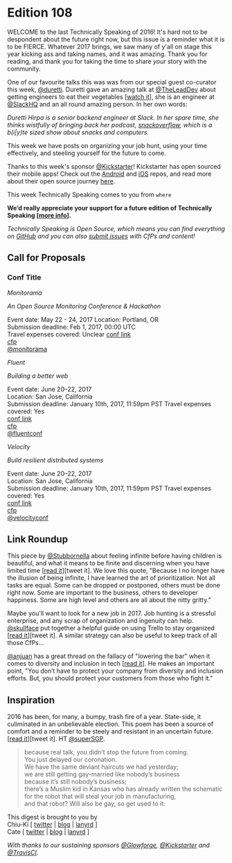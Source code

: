 # Edition 108

WELCOME to the last Technically Speaking of 2016! It's hard not to be despondent about the future right now, but this issue is a reminder what it is to be FIERCE. Whatever 2017 brings, we saw many of y'all on stage this year kicking ass and taking names, and it was amazing. Thank you for reading, and thank you for taking the time to share *your* story with the community.

One of our favourite talks this was was from our special guest co-curator this week, [@duretti](http://twitter.com/duretti). Duretti gave an amazing talk at [@TheLeadDev](http://twitter.com/theleaddev) about getting engineers to eat their vegetables [[watch it](https://vimeo.com/172711355)], she is an engineer at [@SlackHQ](http://twitter.com/slackhq) and an all round amazing person. In her own words:

_Duretti Hirpa is a senior backend engineer at Slack. In her spare time, she thinks wistfully of bringing back her podcast, [snackoverflow](http://snackoverflow.fm/), which is a b(i|y)te sized show about snacks and computers._

This week we have posts on organizing your job hunt, using your time effectively, and steeling yourself for the future to come.

Thanks to this week's sponsor [@Kickstarter](http://twitter.com/kickstarter)! Kickstarter has open sourced their mobile apps! Check out the [Android](https://github.com/kickstarter/android-oss) and [iOS](https://github.com/kickstarter/ios-oss) repos, and read more about their open source journey
[here](https://kickstarter.engineering/open-sourcing-our-android-and-ios-apps-6891be909fcd#.f0nj9tob2).

This week Technically Speaking comes to you from `where`

**We’d really appreciate your support for a future edition of Technically Speaking [[more info](http://www.techspeak.email/sponsorship/)].**  

*Technically Speaking is Open Source, which means you can find everything on [GitHub](https://github.com/catehstn/technically-speaking/) and you can also [submit issues](https://github.com/catehstn/technically-speaking/issues/new) with CfPs and content!*  

## Call for Proposals

### Conf Title  
*Monitorama*

_An Open Source Monitoring Conference & Hackathon_

Event date: May 22 - 24, 2017 
Location: Portland, OR  
Submission deadline: Feb 1, 2017, 00:00 UTC  
Travel expenses covered: Unclear
[conf link](https://monitorama.com/)  
[cfp](https://monitorama.com/#cfp)  
[@monitorama](https://twitter.com/monitorama)

*Fluent*

_Building a better web_

Event date: June 20–22, 2017  
Location: San Jose, California    
Submission deadline: January 10th, 2017, 11:59pm PST
Travel expenses covered: Yes  
[conf link](http://conferences.oreilly.com/fluent/fl-ca)  
[cfp](http://conferences.oreilly.com/fluent/fl-ca/public/cfp/522)  
[@fluentconf](https://twitter.com/fluentconf)

*Velocity*

_Build resilient distributed systems_

Event date: June 20–22, 2017  
Location: San Jose, California  
Submission deadline: January 10th, 2017, 11:59pm PST
Travel expenses covered: Yes  
[conf link](http://conferences.oreilly.com/velocity/vl-ca)  
[cfp](http://conferences.oreilly.com/velocity/vl-ca/public/cfp/511)  
[@velocityconf](https://twitter.com/velocityconf)

## Link Roundup

This piece by [@Stubbornella](http://twitter.com/Stubbornella) about feeling infinite before having children is beautiful, and what it means to be finite and discerning when you have limited time [[read it](https://medium.com/@stubbornella/product-management-being-finite-d444e762b8c8)][tweet it]. We love this quote, "Because I no longer have the illusion of being infinite, I have learned the art of prioritization. Not all tasks are equal. Some can be dropped or postponed, others must be done right now. Some are important to the business, others to developer happiness. Some are high level and others are all about the nitty gritty."

Maybe you'll want to look for a new job in 2017. Job hunting is a stressful enterprise, and any scrap of organization and ingenuity can help. [@skullface](http://twitter.com/skullface) put together a helpful guide on using Trello to stay organized [[read it](http://jessicapaoli.com/2016/organize-your-job-hunt-to-avoid-overwhelm-with-trello)][tweet it]. A similar strategy can also be useful to keep track of all those CfPs...

[@anjuan](http://twitter.com/anjuan) has a great thread on the fallacy of "lowering the bar" when it comes to diversity and inclusion in tech [[read it](https://twitter.com/anjuan/status/808420142778646528)]. He makes an important point, "You don’t have to protect your company from diversity and inclusion efforts. But, you should protect your customers from those who fight it."

## Inspiration

2016 has been, for many, a bumpy, trash fire of a year. State-side, it culiminated in an unbelievable election. This poem has been a source of comfort and a reminder to be steely and resistant in an uncertain future. [[read it](http://ecc-poetry.tumblr.com/post/153369153630/revenge)][tweet it]. HT [@superSGP](https://twitter.com/superSGP/status/803241659739742208). 

>because real talk, you didn’t stop the future from coming.  
>You just delayed our coronation.  
>We have the same deviant haircuts we had yesterday;  
>we are still getting gay-married like nobody’s business  
>because it’s still nobody’s business;  
>there’s a Muslim kid in Kansas who has already written the schematic  
>for the robot that will steal your job in manufacturing,   
>and that robot? Will also be gay, so get used to it: 


This digest is brought to you by  
Chiu-Ki [ [twitter](https://twitter.com/chiuki) | [blog](http://blog.sqisland.com/) | [lanyrd](http://lanyrd.com/profile/chiuki/) ]  
Cate [ [twitter](https://twitter.com/catehstn) | [blog](http://www.catehuston.com/blog/) | [lanyrd](http://lanyrd.com/profile/catehstn/) ]

*With thanks to our sustaining sponsors [@Glowforge](http://twitter.com/glowforge), [@Kickstarter](http://twitter.com/kickstarter) and [@TravisCI](http://twitter.com/travisci).*
